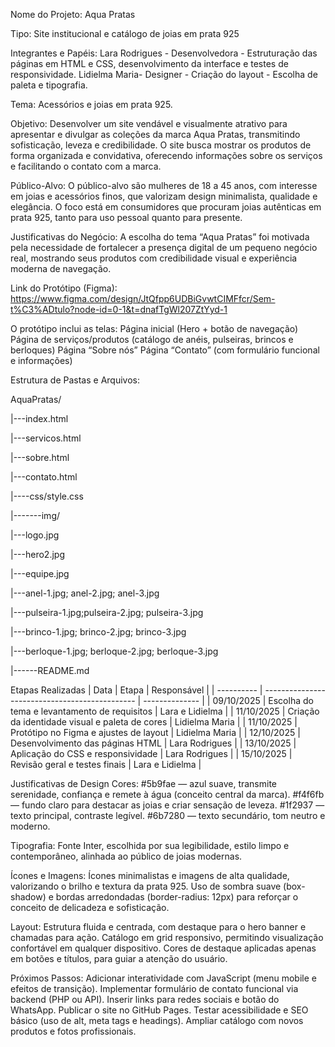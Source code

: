 Nome do Projeto: Aqua Pratas

Tipo:
Site institucional e catálogo de joias em prata 925

Integrantes e Papéis:
Lara Rodrigues - Desenvolvedora - Estruturação das páginas em HTML e CSS, desenvolvimento da interface e testes de responsividade.
Lidielma Maria- Designer - Criação do layout - Escolha de paleta e tipografia.

Tema: Acessórios e joias em prata 925.

Objetivo: Desenvolver um site vendável e visualmente atrativo para apresentar e divulgar as coleções da marca Aqua Pratas, transmitindo sofisticação, leveza e credibilidade.
O site busca mostrar os produtos de forma organizada e convidativa, oferecendo informações sobre os serviços e facilitando o contato com a marca.

Público-Alvo:
O público-alvo são mulheres de 18 a 45 anos, com interesse em joias e acessórios finos, que valorizam design minimalista, qualidade e elegância.
O foco está em consumidores que procuram joias autênticas em prata 925, tanto para uso pessoal quanto para presente.

Justificativas do Negócio:
A escolha do tema “Aqua Pratas” foi motivada pela necessidade de fortalecer a presença digital de um pequeno negócio real, mostrando seus produtos com credibilidade visual e experiência moderna de navegação.

Link do Protótipo (Figma):
https://www.figma.com/design/JtQfpp6UDBiGvwtCIMFfcr/Sem-t%C3%ADtulo?node-id=0-1&t=dnafTgWl207ZtYyd-1

O protótipo inclui as telas:
Página inicial (Hero + botão de navegação)
Página de serviços/produtos (catálogo de anéis, pulseiras, brincos e berloques)
Página “Sobre nós”
Página “Contato” (com formulário funcional e informações)

Estrutura de Pastas e Arquivos:

AquaPratas/


|---index.html


|---servicos.html


|---sobre.html


|---contato.html

|----css/style.css

|-------img/

|---logo.jpg

|---hero2.jpg

|---equipe.jpg

|---anel-1.jpg; anel-2.jpg; anel-3.jpg

|---pulseira-1.jpg;pulseira-2.jpg; pulseira-3.jpg

|---brinco-1.jpg; brinco-2.jpg; brinco-3.jpg

|---berloque-1.jpg; berloque-2.jpg; berloque-3.jpg

 |------README.md

Etapas Realizadas
| Data       | Etapa                                          | Responsável     |
| ---------- | ---------------------------------------------- | --------------  |
| 09/10/2025 | Escolha do tema e levantamento de requisitos   | Lara e Lidielma |
| 11/10/2025 | Criação da identidade visual e paleta de cores | Lidielma Maria  |
| 11/10/2025 | Protótipo no Figma e ajustes de layout         | Lidielma Maria  |
| 12/10/2025 | Desenvolvimento das páginas HTML               | Lara Rodrigues  |
| 13/10/2025 | Aplicação do CSS e responsividade              | Lara Rodrigues  |
| 15/10/2025 | Revisão geral e testes finais                  | Lara e Lidielma |

Justificativas de Design
Cores:
#5b9fae — azul suave, transmite serenidade, confiança e remete à água (conceito central da marca).
#f4f6fb — fundo claro para destacar as joias e criar sensação de leveza.
#1f2937 — texto principal, contraste legível.
#6b7280 — texto secundário, tom neutro e moderno.

Tipografia:
Fonte Inter, escolhida por sua legibilidade, estilo limpo e contemporâneo, alinhada ao público de joias modernas.

Ícones e Imagens:
Ícones minimalistas e imagens de alta qualidade, valorizando o brilho e textura da prata 925.
Uso de sombra suave (box-shadow) e bordas arredondadas (border-radius: 12px) para reforçar o conceito de delicadeza e sofisticação.

Layout:
Estrutura fluida e centrada, com destaque para o hero banner e chamadas para ação.
Catálogo em grid responsivo, permitindo visualização confortável em qualquer dispositivo.
Cores de destaque aplicadas apenas em botões e títulos, para guiar a atenção do usuário.

Próximos Passos:
Adicionar interatividade com JavaScript (menu mobile e efeitos de transição).
Implementar formulário de contato funcional via backend (PHP ou API).
Inserir links para redes sociais e botão do WhatsApp.
Publicar o site no GitHub Pages.
Testar acessibilidade e SEO básico (uso de alt, meta tags e headings).
Ampliar catálogo com novos produtos e fotos profissionais.
